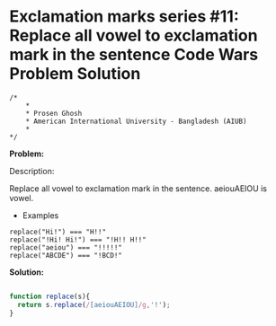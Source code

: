 # Exclamation marks series #11: Replace all vowel to exclamation mark in the sentence Code Wars Problem Solution

```
/*
    *
    * Prosen Ghosh
    * American International University - Bangladesh (AIUB)
    *
*/
```

**Problem:**

Description:

Replace all vowel to exclamation mark in the sentence. aeiouAEIOU is vowel.
- Examples
```
replace("Hi!") === "H!!"
replace("!Hi! Hi!") === "!H!! H!!"
replace("aeiou") === "!!!!!"
replace("ABCDE") === "!BCD!"
```

**Solution:**

```javascript

function replace(s){
  return s.replace(/[aeiouAEIOU]/g,'!');
}

```
